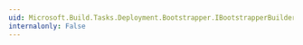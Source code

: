 ```yaml
---
uid: Microsoft.Build.Tasks.Deployment.Bootstrapper.IBootstrapperBuilder
internalonly: False
---
```


